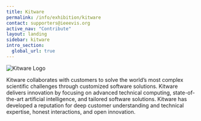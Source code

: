 ```yaml
---
title: Kitware
permalink: /info/exhibition/kitware
contact: supporters@ieeevis.org
active_nav: "Contribute"
layout: landing
sidebar: kitware
intro_section:
  global_url: true
---
```


 
![Kitware Logo](/year/2021/assets/supporters/kitware.png)

Kitware collaborates with customers to solve the world’s most complex scientific challenges through customized software solutions. Kitware delivers innovation by focusing on advanced technical computing, state-of-the-art artificial intelligence, and tailored software solutions. Kitware has developed a reputation for deep customer understanding and technical expertise, honest interactions, and open innovation.
